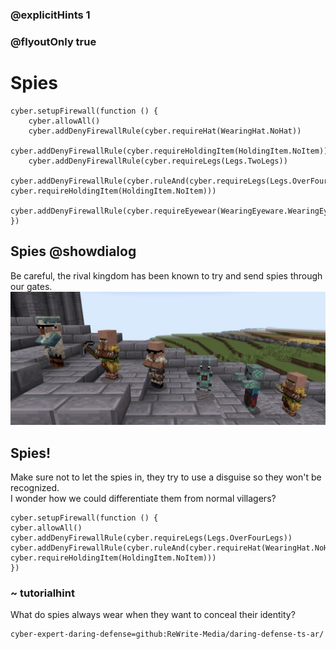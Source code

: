 ### @explicitHints 1
### @flyoutOnly true

# Spies

```ghost
cyber.setupFirewall(function () {
    cyber.allowAll()
    cyber.addDenyFirewallRule(cyber.requireHat(WearingHat.NoHat))
    cyber.addDenyFirewallRule(cyber.requireHoldingItem(HoldingItem.NoItem))
    cyber.addDenyFirewallRule(cyber.requireLegs(Legs.TwoLegs))
    cyber.addDenyFirewallRule(cyber.ruleAnd(cyber.requireLegs(Legs.OverFourLegs), cyber.requireHoldingItem(HoldingItem.NoItem)))
    cyber.addDenyFirewallRule(cyber.requireEyewear(WearingEyeware.WearingEyeware))
})

```

## Spies @showdialog
Be careful, the rival kingdom has been known to try and send spies through our gates.
![Spies](https://raw.githubusercontent.com/CausewayDigital/Minecraft-EE-MakeCode/main/tutorials/cyber-kingdom/firewall/images/level_5.jpg)  


## Spies!
Make sure not to let the spies in, they try to use a disguise so they won't be recognized.   
I wonder how we could differentiate them from normal villagers?   


```template
cyber.setupFirewall(function () {
cyber.allowAll()
cyber.addDenyFirewallRule(cyber.requireLegs(Legs.OverFourLegs))
cyber.addDenyFirewallRule(cyber.ruleAnd(cyber.requireHat(WearingHat.NoHat), cyber.requireHoldingItem(HoldingItem.NoItem)))
})
```

### ~ tutorialhint
What do spies always wear when they want to conceal their identity?

```package
cyber-expert-daring-defense=github:ReWrite-Media/daring-defense-ts-ar/
```